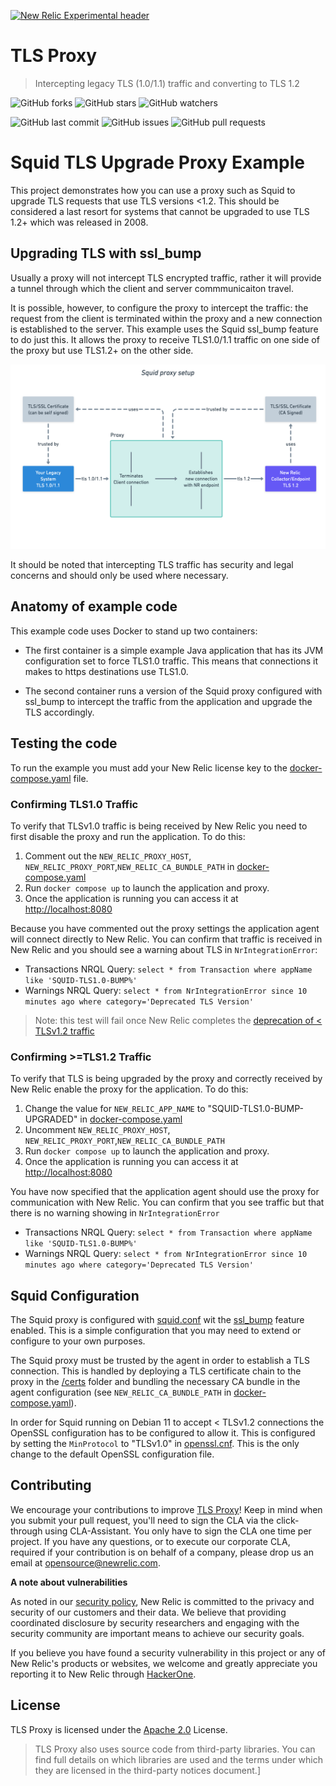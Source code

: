 [![New Relic Experimental header](https://github.com/newrelic/opensource-website/raw/master/src/images/categories/Experimental.png)](https://opensource.newrelic.com/oss-category/#new-relic-experimental)

# TLS Proxy 
>Intercepting legacy TLS (1.0/1.1) traffic and converting to TLS 1.2

![GitHub forks](https://img.shields.io/github/forks/newrelic-experimental/tls-proxy?style=social)
![GitHub stars](https://img.shields.io/github/stars/newrelic-experimental/tls-proxy?style=social)
![GitHub watchers](https://img.shields.io/github/watchers/newrelic-experimental/tls-proxy?style=social)

![GitHub last commit](https://img.shields.io/github/last-commit/newrelic-experimental/tls-proxy)
![GitHub issues](https://img.shields.io/github/issues/newrelic-experimental/tls-proxy)
![GitHub pull requests](https://img.shields.io/github/issues-pr/newrelic-experimental/tls-proxy)

# Squid TLS Upgrade Proxy Example

This project demonstrates how you can use a  proxy such as Squid to upgrade TLS requests that use TLS versions <1.2. This should be considered a last resort for systems that cannot be upgraded to use TLS 1.2+ which was released in 2008.


## Upgrading TLS with ssl_bump

Usually a proxy will not intercept TLS encrypted traffic, rather it will provide a tunnel through which the client and server commmunicaiton travel.

It is possible, however, to configure the proxy to intercept the traffic: the request from the client is terminated within the proxy and a new connection is established to the server. This example uses the Squid ssl_bump feature to do just this. It allows the proxy to receive TLS1.0/1.1 traffic on one side of the proxy but use TLS1.2+ on the other side.

![Proxy Diagram](proxy-diagram.png)

It should be noted that intercepting TLS traffic has security and legal concerns and should only be used where necessary.

## Anatomy of example code

This example code uses Docker to stand up two containers:

- The first container is a simple example Java application that has its JVM configuration set to force TLS1.0 traffic. This means that connections it makes to https destinations use TLS1.0.

- The second container runs a version of the Squid proxy configured with ssl_bump to intercept the traffic from the application and upgrade the TLS accordingly.

## Testing the code

To run the example you must add your New Relic license key to the [docker-compose.yaml](docker-compose.yaml) file.

### Confirming TLS1.0 Traffic

To verify that TLSv1.0 traffic is being received by New Relic you need to first disable the proxy and run the application. To do this:

1. Comment out the `NEW_RELIC_PROXY_HOST`, `NEW_RELIC_PROXY_PORT`,`NEW_RELIC_CA_BUNDLE_PATH` in [docker-compose.yaml](docker-compose.yaml)
2. Run `docker compose up` to launch the application and proxy.
3. Once the application is running you can access it at [http://localhost:8080](http://localhost:8080)

Because you have commented out the proxy settings the application agent will connect directly to New Relic. You can confirm that traffic is received in New Relic and you should see a warning about TLS in `NrIntegrationError`:

- Transactions NRQL Query: `select * from Transaction where appName like 'SQUID-TLS1.0-BUMP%'`
- Warnings NRQL Query: `select * from NrIntegrationError since 10 minutes ago where category='Deprecated TLS Version'`

> Note: this test will fail once New Relic completes the [deprecation of < TLSv1.2 traffic](https://discuss.newrelic.com/t/tls-1-0-1-1-to-be-disabled-for-all-inbound-connections-on-feb-1st-2023/188451) 

### Confirming >=TLS1.2 Traffic

To verify that TLS is being upgraded by the proxy and correctly received by New Relic enable the proxy for the application. To do this:

1. Change the value for `NEW_RELIC_APP_NAME` to "SQUID-TLS1.0-BUMP-UPGRADED" in [docker-compose.yaml](docker-compose.yaml)
1. Uncomment `NEW_RELIC_PROXY_HOST`, `NEW_RELIC_PROXY_PORT`,`NEW_RELIC_CA_BUNDLE_PATH` 
2. Run `docker compose up` to launch the application and proxy.
3. Once the application is running you can access it at [http://localhost:8080](http://localhost:8080)

You have now specified that the application agent should use the proxy for communication with New Relic. You can confirm that you see traffic but that there is no warning showing in `NrIntegrationError`

- Transactions NRQL Query: `select * from Transaction where appName like 'SQUID-TLS1.0-BUMP%'`
- Warnings NRQL Query: `select * from NrIntegrationError since 10 minutes ago where category='Deprecated TLS Version'`


## Squid Configuration

The Squid proxy is configured with [squid.conf](proxy/squid.conf) wit the [ssl_bump](https://wiki.squid-cache.org/Features/SslBump) feature enabled. This is a simple configuration that you may need to extend or configure to your own purposes.

The Squid proxy must be trusted by the agent in order to establish a TLS connection. This is handled by deploying a TLS certificate chain to the proxy in the [/certs](proxy/certs) folder and bundling the necessary CA bundle in the agent configuration (see `NEW_RELIC_CA_BUNDLE_PATH` in [docker-compose.yaml](docker-compose.yaml)). 

In order for Squid running on Debian 11 to accept < TLSv1.2 connections the OpenSSL configuration has to be configured to allow it. This is configured by setting the `MinProtocol` to "TLSv1.0" in [openssl.cnf](proxy/openssl.cnf). This is the only change to the default OpenSSL configuration file.

## Contributing

We encourage your contributions to improve [TLS Proxy](../../)! Keep in mind when you submit your pull request, you'll need to sign the CLA via the click-through using CLA-Assistant. You only have to sign the CLA one time per project. If you have any questions, or to execute our corporate CLA, required if your contribution is on behalf of a company, please drop us an email at opensource@newrelic.com.

**A note about vulnerabilities**

As noted in our [security policy](../../security/policy), New Relic is committed to the privacy and security of our customers and their data. We believe that providing coordinated disclosure by security researchers and engaging with the security community are important means to achieve our security goals.

If you believe you have found a security vulnerability in this project or any of New Relic's products or websites, we welcome and greatly appreciate you reporting it to New Relic through [HackerOne](https://hackerone.com/newrelic).

## License

TLS Proxy is licensed under the [Apache 2.0](http://apache.org/licenses/LICENSE-2.0.txt) License.

>TLS Proxy also uses source code from third-party libraries. You can find full details on which libraries are used and the terms under which they are licensed in the third-party notices document.]
